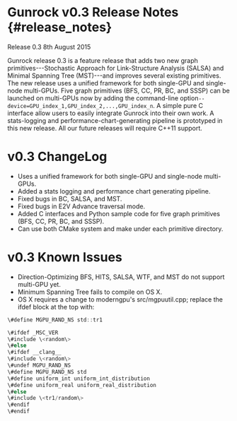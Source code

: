 Gunrock v0.3 Release Notes {#release_notes}
==========================

Release 0.3
8th August 2015

Gunrock release 0.3 is a feature release that adds two new graph primitives---Stochastic Approach for Link-Structure Analysis (SALSA) and Minimal Spanning
Tree (MST)---and improves several existing primitives. The new release uses a
unified framework for both single-GPU and single-node multi-GPUs. Five graph
primitives (BFS, CC, PR, BC, and SSSP) can be launched on multi-GPUs now by
adding the command-line option`--device=GPU_index_1,GPU_index_2,...,GPU_index_n`.
A simple pure C interface allow users to easily integrate Gunrock into their own
work. A stats-logging and performance-chart-generating pipeline is prototyped
in this new release. All our future releases will require C++11 support.

v0.3 ChangeLog
==============
 - Uses a unified framework for both single-GPU and single-node multi-GPUs.
 - Added a stats logging and performance chart generating pipeline.
 - Fixed bugs in BC, SALSA, and MST.
 - Fixed bugs in E2V Advance traversal mode.
 - Added C interfaces and Python sample code for five graph primitives (BFS, CC, PR, BC, and SSSP).
 - Can use both CMake system and make under each primitive directory.

v0.3 Known Issues
=================
 - Direction-Optimizing BFS, HITS, SALSA, WTF, and MST do not support multi-GPU yet.
 - Minimum Spanning Tree fails to compile on OS X.
 - OS X requires a change to moderngpu's src/mgpuutil.cpp; replace the ifdef
   block at the top with:

```C
\#define MGPU_RAND_NS std::tr1

\#ifdef _MSC_VER
\#include \<random\>
\#else
\#ifdef __clang__
\#include \<random\>
\#undef MGPU_RAND_NS
\#define MGPU_RAND_NS std
\#define uniform_int uniform_int_distribution
\#define uniform_real uniform_real_distribution
\#else
\#include \<tr1/random\>
\#endif
\#endif
```
